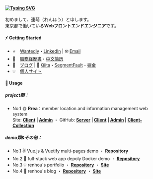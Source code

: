 #### [![Typing SVG](https://readme-typing-svg.herokuapp.com?font=Murecho&duration=3000&size=16&height=25&color=000000&lines=%F0%9F%91%8B+%E3%81%93%E3%82%93%E3%81%AB%E3%81%A1%E3%81%AF%EF%BC%81;%F0%9F%91%8B+%E6%9D%A5%E9%83%BD%E6%9D%A5%E4%BA%86;%F0%9F%91%8B+Hey+there)](https://git.io/typing-svg)

初めまして、連萌（れんほう）と申します。\
東京都で働いている**Webフロントエンドエンジニア**です。

#### ⚡ Getting Started

+ ⭐　[Wantedly](https://www.wantedly.com/id/kensoz)・[LinkedIn](https://jp.linkedin.com/in/kensoz) | ✉ [Email](mailto:renhoujob@gmail.com)
+ 💼　[職務経歴書](https://github.com/kensoz/resume)・[中文简历](https://github.com/kensoz/resume/tree/master/zh-CN)
+ 📒　[ブログ](https://kensoz.github.io/blog/) | 📡 [Qiita](https://qiita.com/kensoz)・[SegmentFault](https://segmentfault.com/u/kensoz/articles)・[掘金](https://juejin.cn/user/1029616691882653)
+ 💡　[個人サイト](http://renhou.starfree.jp/)

#### 🌱 Usage

##### project類：

+ No.1 🌞 **Rrea**：member location and information management web system \
Site:  **[Client](http://rrea-client.live) | [Admin](http://rrea-admin.live)**  ・  GitHub:  **[Server](https://github.com/kensoz/Rrea-server) | [Client](https://github.com/kensoz/Rrea-client) | [Admin](https://github.com/kensoz/Rrea-admin) | [Client-Collection](https://github.com/kensoz/Rrea-client-collection)**

##### demo類&その他：

+ No.1 ✌ Vue.js & Vuetify multi-pages demo  ・  [**Repository**](https://github.com/kensoz/vue-multi-pages-vuetify)
+ No.2 🐳 full-stack web app depoly Docker demo ・  **[Repository](https://github.com/kensoz/depoly-demo)**
+ No.3 💡 renhou's portfolio ・  **[Repository](https://github.com/kensoz/portfolio)** ・  **[Site](http://renhou.starfree.jp/)**
+ No.4 📒 renhou's blog ・  **[Repository](https://github.com/kensoz/blog)** ・  **[Site](https://kensoz.github.io/blog/)**
